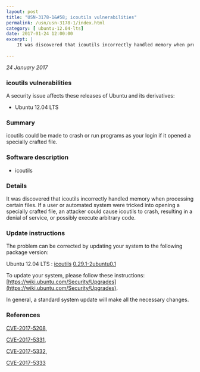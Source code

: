 ```yaml
---
layout: post
title: "USN-3178-1&#58; icoutils vulnerabilities"
permalink: /usn/usn-3178-1/index.html
category: [ ubuntu-12.04-lts]
date: 2017-01-24 12:00:00
excerpt: |
    It was discovered that icoutils incorrectly handled memory when processing certain files. If a user or automated system were tricked into opening a specially crafted file, an attacker could cause icoutils to crash, resulting in a denial of service, or possibly execute arbitrary code. 
    
--- 
```

 
 

*24 January 2017*

### icoutils vulnerabilities

A security issue affects these releases of Ubuntu and its derivatives:

* Ubuntu 12.04 LTS

### Summary

icoutils could be made to crash or run programs as your login if it opened a specially crafted file.

### Software description

* icoutils 

### Details

It was discovered that icoutils incorrectly handled memory when processing certain files. If a user or automated system were tricked into opening a specially crafted file, an attacker could cause icoutils to crash, resulting in a denial of service, or possibly execute arbitrary code. 

### Update instructions

The problem can be corrected by updating your system to the following package version:

Ubuntu 12.04 LTS
 : [icoutils](https://launchpad.net/ubuntu/+source/icoutils) <span> [0.29.1-2ubuntu0.1](https://launchpad.net/ubuntu/+source/icoutils/0.29.1-2ubuntu0.1) </span> 

To update your system, please follow these instructions: [https://wiki.ubuntu.com/Security/Upgrades](https://wiki.ubuntu.com/Security/Upgrades).

In general, a standard system update will make all the necessary changes. 

### References

 
 [CVE-2017-5208](http://people.ubuntu.com/~ubuntu-security/cve/CVE-2017-5208), 

 [CVE-2017-5331](http://people.ubuntu.com/~ubuntu-security/cve/CVE-2017-5331), 

 [CVE-2017-5332](http://people.ubuntu.com/~ubuntu-security/cve/CVE-2017-5332), 

 [CVE-2017-5333](http://people.ubuntu.com/~ubuntu-security/cve/CVE-2017-5333)
 

